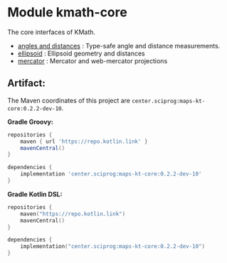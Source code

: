 # Module kmath-core

The core interfaces of KMath.

 - [angles and distances](#) : Type-safe angle and distance measurements.
 - [ellipsoid](#) : Ellipsoid geometry and distances
 - [mercator](#) : Mercator and web-mercator projections


## Artifact:

The Maven coordinates of this project are `center.sciprog:maps-kt-core:0.2.2-dev-10`.

**Gradle Groovy:**
```groovy
repositories {
    maven { url 'https://repo.kotlin.link' }
    mavenCentral()
}

dependencies {
    implementation 'center.sciprog:maps-kt-core:0.2.2-dev-10'
}
```
**Gradle Kotlin DSL:**
```kotlin
repositories {
    maven("https://repo.kotlin.link")
    mavenCentral()
}

dependencies {
    implementation("center.sciprog:maps-kt-core:0.2.2-dev-10")
}
```
